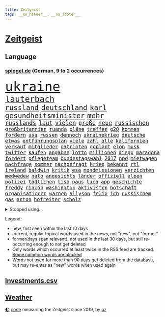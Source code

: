 ```yaml
---
title: Zeitgeist
tags: __no_header__, __no_footer__
---
```


# [Zeitgeist](https://oliz.io/zeitgeist/)

## Language

<h3><a href="https://www.spiegel.de" target="_blank">spiegel.de</a> (German, 9 to 2 occurrences)</h3>
<p style="font-family:monospace">
<span style="font-size:32pt"><a href="news_links.html#ukraine" class="current">ukraine</a></span>
<br>
<span style="font-size:20pt"><a href="news_links.html#lauterbach" class="current">lauterbach</a></span>
<br>
<span style="font-size:17pt"><a href="news_links.html#russland" class="current">russland</a></span>
<span style="font-size:17pt"><a href="news_links.html#deutschland" class="current">deutschland</a></span>
<span style="font-size:17pt"><a href="news_links.html#karl" class="current">karl</a></span>
<span style="font-size:17pt"><a href="news_links.html#gesundheitsminister" class="current">gesundheitsminister</a></span>
<span style="font-size:17pt"><a href="news_links.html#mehr" class="current">mehr</a></span>
<br>
<span style="font-size:14pt"><a href="news_links.html#russlands" class="current">russlands</a></span>
<span style="font-size:14pt"><a href="news_links.html#laut" class="current">laut</a></span>
<span style="font-size:14pt"><a href="news_links.html#vielen" class="current">vielen</a></span>
<span style="font-size:14pt"><a href="news_links.html#große" class="current">große</a></span>
<span style="font-size:14pt"><a href="news_links.html#neue" class="current">neue</a></span>
<span style="font-size:14pt"><a href="news_links.html#russischen" class="current">russischen</a></span>
<br>
<span style="font-size:12pt"><a href="news_links.html#großbritannien" class="current">großbritannien</a></span>
<span style="font-size:12pt"><a href="news_links.html#ruanda" class="current">ruanda</a></span>
<span style="font-size:12pt"><a href="news_links.html#pläne" class="current">pläne</a></span>
<span style="font-size:12pt"><a href="news_links.html#treffen" class="current">treffen</a></span>
<span style="font-size:12pt"><a href="news_links.html#g20" class="current">g20</a></span>
<span style="font-size:12pt"><a href="news_links.html#kommen" class="current">kommen</a></span>
<span style="font-size:12pt"><a href="news_links.html#fordern" class="current">fordern</a></span>
<span style="font-size:12pt"><a href="news_links.html#usa" class="current">usa</a></span>
<span style="font-size:12pt"><a href="news_links.html#russen" class="current">russen</a></span>
<span style="font-size:12pt"><a href="news_links.html#dennoch" class="current">dennoch</a></span>
<span style="font-size:12pt"><a href="news_links.html#ukrainekrieg" class="current">ukrainekrieg</a></span>
<span style="font-size:12pt"><a href="news_links.html#deutsche" class="current">deutsche</a></span>
<span style="font-size:12pt"><a href="news_links.html#etwas" class="current">etwas</a></span>
<span style="font-size:12pt"><a href="news_links.html#entführungsplan" class="new">entführungsplan</a></span>
<span style="font-size:12pt"><a href="news_links.html#viele" class="current">viele</a></span>
<span style="font-size:12pt"><a href="news_links.html#zahl" class="current">zahl</a></span>
<span style="font-size:12pt"><a href="news_links.html#alle" class="current">alle</a></span>
<span style="font-size:12pt"><a href="news_links.html#kalifornien" class="current">kalifornien</a></span>
<span style="font-size:12pt"><a href="news_links.html#verkauf" class="current">verkauf</a></span>
<span style="font-size:12pt"><a href="news_links.html#mitglieder" class="current">mitglieder</a></span>
<span style="font-size:12pt"><a href="news_links.html#patrioten" class="new">patrioten</a></span>
<span style="font-size:12pt"><a href="news_links.html#geplant" class="current">geplant</a></span>
<span style="font-size:12pt"><a href="news_links.html#elon" class="current">elon</a></span>
<span style="font-size:12pt"><a href="news_links.html#musk" class="current">musk</a></span>
<span style="font-size:12pt"><a href="news_links.html#twitter" class="current">twitter</a></span>
<span style="font-size:12pt"><a href="news_links.html#kaufen" class="current">kaufen</a></span>
<span style="font-size:12pt"><a href="news_links.html#angaben" class="current">angaben</a></span>
<span style="font-size:12pt"><a href="news_links.html#lotto" class="current">lotto</a></span>
<span style="font-size:12pt"><a href="news_links.html#millionen" class="current">millionen</a></span>
<span style="font-size:12pt"><a href="news_links.html#diego" class="current">diego</a></span>
<span style="font-size:12pt"><a href="news_links.html#maradona" class="current">maradona</a></span>
<span style="font-size:12pt"><a href="news_links.html#fordert" class="current">fordert</a></span>
<span style="font-size:12pt"><a href="news_links.html#pflegeteam" class="new">pflegeteam</a></span>
<span style="font-size:12pt"><a href="news_links.html#bundestagswahl" class="current">bundestagswahl</a></span>
<span style="font-size:12pt"><a href="news_links.html#2017" class="current">2017</a></span>
<span style="font-size:12pt"><a href="news_links.html#npd" class="new">npd</a></span>
<span style="font-size:12pt"><a href="news_links.html#mietwagen" class="new">mietwagen</a></span>
<span style="font-size:12pt"><a href="news_links.html#nachfrage" class="current">nachfrage</a></span>
<span style="font-size:12pt"><a href="news_links.html#sommer" class="current">sommer</a></span>
<span style="font-size:12pt"><a href="news_links.html#nachgefragt" class="new">nachgefragt</a></span>
<span style="font-size:12pt"><a href="news_links.html#krieg" class="current">krieg</a></span>
<span style="font-size:12pt"><a href="news_links.html#bekannt" class="current">bekannt</a></span>
<span style="font-size:12pt"><a href="news_links.html#rtl" class="current">rtl</a></span>
<span style="font-size:12pt"><a href="news_links.html#ireland" class="new">ireland</a></span>
<span style="font-size:12pt"><a href="news_links.html#baldwin" class="current">baldwin</a></span>
<span style="font-size:12pt"><a href="news_links.html#kritik" class="current">kritik</a></span>
<span style="font-size:12pt"><a href="news_links.html#esa" class="current">esa</a></span>
<span style="font-size:12pt"><a href="news_links.html#mondmissionen" class="new">mondmissionen</a></span>
<span style="font-size:12pt"><a href="news_links.html#verzichten" class="current">verzichten</a></span>
<span style="font-size:12pt"><a href="news_links.html#medwedew" class="current">medwedew</a></span>
<span style="font-size:12pt"><a href="news_links.html#nato" class="current">nato</a></span>
<span style="font-size:12pt"><a href="news_links.html#angesichts" class="current">angesichts</a></span>
<span style="font-size:12pt"><a href="news_links.html#länder" class="current">länder</a></span>
<span style="font-size:12pt"><a href="news_links.html#offiziell" class="current">offiziell</a></span>
<span style="font-size:12pt"><a href="news_links.html#alpen" class="current">alpen</a></span>
<span style="font-size:12pt"><a href="news_links.html#polizei" class="current">polizei</a></span>
<span style="font-size:12pt"><a href="news_links.html#tödlichen" class="current">tödlichen</a></span>
<span style="font-size:12pt"><a href="news_links.html#lisa" class="current">lisa</a></span>
<span style="font-size:12pt"><a href="news_links.html#paus" class="new">paus</a></span>
<span style="font-size:12pt"><a href="news_links.html#luca" class="current">luca</a></span>
<span style="font-size:12pt"><a href="news_links.html#app" class="current">app</a></span>
<span style="font-size:12pt"><a href="news_links.html#geschichte" class="current">geschichte</a></span>
<span style="font-size:12pt"><a href="news_links.html#freddy" class="new">freddy</a></span>
<span style="font-size:12pt"><a href="news_links.html#rincón" class="new">rincón</a></span>
<span style="font-size:12pt"><a href="news_links.html#washington" class="current">washington</a></span>
<span style="font-size:12pt"><a href="news_links.html#aktivisten" class="current">aktivisten</a></span>
<span style="font-size:12pt"><a href="news_links.html#botschaft" class="current">botschaft</a></span>
<span style="font-size:12pt"><a href="news_links.html#organisationen" class="current">organisationen</a></span>
<span style="font-size:12pt"><a href="news_links.html#warnen" class="current">warnen</a></span>
<span style="font-size:12pt"><a href="news_links.html#allyson" class="new">allyson</a></span>
<span style="font-size:12pt"><a href="news_links.html#felix" class="current">felix</a></span>
<span style="font-size:12pt"><a href="news_links.html#ich" class="current">ich</a></span>
<span style="font-size:12pt"><a href="news_links.html#russischem" class="current">russischem</a></span>
<span style="font-size:12pt"><a href="news_links.html#gas" class="current">gas</a></span>
<span style="font-size:12pt"><a href="news_links.html#anton" class="current">anton</a></span>
<span style="font-size:12pt"><a href="news_links.html#hofreiter" class="current">hofreiter</a></span>
<span style="font-size:12pt"><a href="news_links.html#scholz" class="current">scholz</a></span>
</p>
<details>
<summary>Stopped using...</summary>
<p class="former" style="font-size:12pt">
müssten(540) wirkte(540) beobachten(539) kita(539) scheinen(539) torjäger(539) treffer(539) anleger(538) dienst(538) israelischen(538) löhne(538) sarscov2(538) angeklagte(537) behandlung(537) bewährung(537) depressionen(537) metern(537) wirecard(537) ausgebrochen(536) enger(536) erteilt(536) geboren(536) geschäft(536) gesundheit(536) weiße(536) auskommen(535) behandelt(535) day(535) gelingt(535) ignoriert(535) schnelle(535) vergeblich(535) zweiter(535) alkohol(534) bewerber(534) coronatote(534) dominiert(534) eishockey(534) elektroauto(534) florian(534) hieß(534) kurzem(534) lohnt(534) lufthansa(534) rückt(534) stich(534) vermögen(534) anderes(533) kochen(533) schießt(533) senat(533) tom(533) verfassungsschutz(533) verstöße(533) überlegen(533) fahrzeug(532) gemeinde(532) joachim(532) namens(532) niederlagen(532) rutschen(532) schlechte(532) spätestens(532) verhandelt(532) wofür(532) zverev(532) ändert(532) 5(531) 80(531) bmw(531) breitet(531) egal(531) entgegen(531) entlässt(531) erscheinen(531) klaus(531) klimawandels(531) leichter(531) mangelt(531) preisen(531) spaniens(531) trainieren(531) you(531) zugunsten(531) zweifeln(531) badenwürttembergs(530) bestätigen(530) coronabeschränkungen(530) entwarnung(530) fenster(530) gerufen(530) investitionen(530) islamistischen(530) kritische(530) männern(530) streicht(530) super(530) bücher(529) endet(529) gespielt(529) gigantische(529) hinterher(529) jüngeren(529) roboter(529) stolz(529) 12(528) geriet(528) i(528) informieren(528) interne(528) irak(528) lager(528) mancherorts(528) oppositionelle(528) rechten(528) verdächtigt(528) wurzeln(528) wütend(528) abgeben(527) ertragen(527) figuren(527) großaufgebot(527) jedem(527) kultur(527) studieren(527) wirtschaftlichen(527) abgesetzt(526) attentat(526) weder(526) üben(526) freigestellt(525) game(525) island(525) italienischen(525) sinn(525) verein(525) wochenüberblick(525) 1500(524) 33(524) ausschuss(524) beschwerden(524) bremer(524) nordirland(524) schlicht(524) stuft(524) 96(523) dramatische(523) kehrte(523) psychische(523) querdenker(523) radikale(523) reporter(523) geschäftsführer(522) schottland(522) crash(521) feuerwehrleute(521) offenen(521) bande(520) gerechnet(520) image(520) moment(520) zigaretten(520) durchs(519) einreise(519) form(519) option(519) transporter(519) anja(518) demokratischen(518) hürden(518) olympiasieger(518) pipeline(518) verwaltungsgericht(518) überprüfen(518) ehe(517) zuversichtlich(517) abgewiesen(516) größeren(515) kevin(515) provokation(515) roger(515) sexuellen(515) text(514) todesopfer(514) konkrete(513) panik(513) sitzung(513) unterschied(513) vorteile(513) bob(512) katholische(512) marsch(512) pandemiebekämpfung(512) empfängt(511) hängt(511) küstenwache(511) aufgaben(510) kontakt(510) parallelen(510) umgeht(510) vermeintlich(509) gehörte(508) kassierte(508) chats(506) münster(506) schockiert(506) profis(504) vorgänger(504) bier(503) bürgerinnen(503) generalbundesanwalt(503) konferenz(503) psychisch(503) startete(503) spannend(501) informiert(500) praxis(500) stress(500) songs(499) fertig(496) solchen(496) benötigen(495) georg(494) künstliche(494) schmerz(494) gesundheitliche(493) thüringer(493) türen(489) athletinnen(488) erhöhung(488) gebieten(485) ursprünglich(485) erhebliche(484) nächstes(484) drohne(482) tragischen(482) ungewöhnlichen(481) 56(480) sammeln(480) suv(475) bösen(470) hitler(470) billiger(467) einfache(467) gelangen(467) größe(466) regelmäßig(466) schutzsuchende(462) zweieinhalb(458) londons(454) festgesetzt(444) heimatland(436) schlaf(435) jagt(426) geheimen(423) schiebt(421) nachbarland(420) 18jähriger(415) entsprechenden(415) fotografiert(415) vulkan(406) stören(396) herren(395) neuanfang(395) wunden(395) recherche(393) bischof(388) fängt(384) angefahren(379) konservative(374) elfjährigen(368) erteilte(361) unterschiedliche(361) coronainzidenz(357) zögern(353) greenpeace(352) beleidigte(350) scharfen(344) airline(342) notwendigen(327) trost(326) grünes(319) großkonzerne(318) begraben(316) dynamo(315) reinhard(315) beispiellose(310) sächsische(305) auszusetzen(304) impfgegner(303) vertrieben(303) tendenzen(302) psyche(301) fußballklub(299) verließ(297) kontinent(294) verschwörungsmythen(292) riesiger(291) impfskeptiker(289) finger(288) hit(288) aktionäre(287) formiert(287) geflüchtet(285) stundenlang(285) atomkraftwerk(283) delta(280) tribüne(280) fehlte(278) adac(275) sichere(275) 16000(274) britta(273) 28jähriger(272) erlag(272) flüchtet(272) versichert(272) beteuert(271) gerichtet(270) kreative(268) füllen(267) auswärtige(266) bekennt(266) einstige(265) schwangeren(265) veröffentlichung(264) ausgerückt(263) chemnitz(262) visa(260) eröffnen(258) sicherer(256) vierjährige(256) kolumnistin(255) waldbrand(253) 2007(252) brücken(252) tibet(252) eingefahren(249) gewartet(249) spende(247) einführung(246) fläche(246) lied(246) elfjähriger(244) sichtbar(244) aushalten(243) funktionär(243) operiert(243) technischen(243) bedankt(242) dominieren(242) gewürdigt(242) inszenieren(242) thiel(239) karrierecoach(238) bezieht(236) entzieht(235) füße(235) angegangen(231) erscheint(231) bauprojekte(230) freedom(230) gemischt(228) syrische(228) schuhe(225) bedrohen(221) nachspielzeit(216) autokraten(215) lina(215) lauf(214) leib(214) börsen(213) flüchtlingskrise(212) paket(212) drauf(211) nouripour(211) omid(211) rückgabe(211) hoffenheim(210) 39jähriger(208) beute(208) partien(207) galaxy(206) vielfach(206) machtübernahme(205) teslagigafactory(204) ergeht(203) rolling(202) steil(202) stones(202) tsg(202) agiert(198) abfahrt(197) illegaler(197) farce(196) 22jährige(193) mastercard(193) oper(193) umbruch(193) gesundheitsämter(192) ausreisen(191) anhörung(189) bundestagsdebatte(188) gehirn(188) krieger(188) laufzeit(188) sportstars(188) denise(187) menschliche(187) offensiv(187) lka(186) mehrwertsteuer(186) befragt(185) geladen(184) durchbrechen(182) eingefangen(181) hierzulande(181) fünftel(180) beschlagnahmen(179) südkoreas(178) unerwünschte(178) demut(177) direktor(177) tabellenspitze(176) ham(175) untätigkeit(175) bundesligatopspiel(174) hinunter(174) protestierten(174) terodde(174) aufholjagd(173) kunstwerke(173) ole(173) exportiert(172) gefeuert(172) 16jähriger(170) lava(170) verdoppeln(170) gaskrise(169) wesen(169) mischen(168) unterhaus(167) eingeführt(166) grenzgebiet(165) batman(164) mailänder(164) beruflich(163) fluglinie(163) einschüchtern(162) lindern(162) aue(161) övp(160) brandt(158) bundesligist(158) tierarten(158) todesopfern(158) deutsch(157) verwerfungen(157) erneuern(156) 1974(155) eingefroren(155) havarie(155) kroatische(155) angehoben(154) aromen(154) rangnick(154) schuldenbremse(154) importieren(153) torres(153) aufgelöst(152) verdachtsfall(152) gesprächsrunde(151) kürze(151) mauern(151) namibia(151) größtem(150) tatsächliche(150) booster(149) gap(148) anfangen(147) medizinische(147) rechtsextremer(147) zulieferer(147) verblüffend(146) wiederholten(146) exkollegen(145) komplizierter(145) reichste(145) sterne(144) verteilen(144) komplikationen(143) menschlichkeit(143) unterhändler(143) ansatz(142) südpolarmeer(142) tödlichem(142) marschiert(141) kernkraftwerk(140) sauerstoff(139) kleintransporter(138) traditionell(138) lockt(137) niedrigen(137) soziologe(137) reine(136) beschlagnahmte(135) solcher(135) tickt(135) wille(135) airbus(134) vielfältig(134) niclas(133) 77(132) geschaut(132) gletscher(132) äthiopische(132) fraktionsvorsitzende(131) lettland(131) globaler(130) weiterspielen(130) beitreten(129) modellen(129) vereinbarten(129) ausschließen(128) coronachaos(128) dunkeln(128) spiegelgespräch(128) zwischenbilanz(127) betriebsrat(126) abnehmer(125) atlanta(125) gender(124) unserem(123) tradition(122) geldregen(121) hausbesitzer(121) korridor(121) paradies(121) aufgespürt(120) johnsons(120) museen(120) unterhaltung(120) cyberangriffs(119) erliegt(119) flüchtenden(119) haag(119) tatortvote(119) winfried(119) mache(118) entsteht(117) auseinandersetzungen(116) manila(116) nagel(116) tierwohl(116) apotheken(115) karneval(115) frieren(114) harsch(114) jahresbeginn(114) martina(114) neunte(114) kinderbetreuung(113) einschränken(112) femizide(112) magnus(112) quadrat(112) quadrats(112) versorgen(112) fehlenden(111) güler(111) praktikum(111) serap(111) zertifikate(111) tvmoderatorin(110) kurdische(109) magen(109) rechtspopulistischen(109) hochwassers(108) fluglinien(107) vergabe(107) gerast(105) impfkritischen(105) maßgeblich(105) verkehrschaos(105) geckos(104) natürlich(104) siebter(104) ärztin(104) nina(103) entsenden(102) hochansteckenden(102) impfpässe(102) zeitweilig(102) texte(101) major(100) moralisch(100) untermauern(100) herrmann(99) kuleba(99) lehrt(99) angemessene(98) ezb(98) füllt(98) hässliche(98) showdown(98) wirtschaftssanktionen(98) witzig(98) behaupten(96) borrell(96) josep(96) student(96) unterirdischen(96) erobern(95) geschäften(95) miliz(95) mitgliedsländer(95) patzer(95) begegnen(93) herben(93) zemmour(93) éric(93) alina(92) auszahlen(92) ewig(92) welternährungsorganisation(92) geschildert(91) gnade(91) mittelfeld(91) weitergehende(91) klara(90) medienunternehmer(90) organisiert(90) sanitäter(90) schnellt(90) ablenkung(89) auszustellen(89) eingerichtet(89) uniklinikum(89) 71(88) aida(88) einnehmen(88) erfolgte(88) haßelmann(88) klauen(88) magull(88) 140(87) abtransport(87) geschlecht(87) weltbekannt(87) berlinspandau(86) diktatoren(86) drohte(86) jeweils(86) karrieren(86) quiz(86) wiederbeleben(86) diverse(85) flugzeugen(85) nahrung(85) sozialexperte(85) eroberung(84) hackern(84) luftangriffen(84) pur(84) sicheren(84) vorwoche(84) zeitraum(84) angehen(83) börsenaufsicht(83) optimal(83) rechtsgrundlage(83) rennstall(83) tennislegende(83) unbemannter(83) verneigt(83) ballistischen(82) gerammt(82) heftigem(82) kriegt(82) produzent(82) verpassten(82) innenraum(81) nannten(81) statistiken(81) vertiefen(81) dom(80) erkennt(80) erkrankungen(80) langjährigen(80) ausgebreitet(79) donezk(79) fliege(79) fossil(79) hinlegte(79) lyrics(79) negativrekord(79) rkipräsident(79) sibylle(79) eike(78) let(78) ställen(78) usdemokraten(78) abhalten(77) atemnot(77) autist(77) großeinsatz(77) härtesten(77) kampfeinsatz(77) maranello(77) stuhl(77) unschuldige(77) 1973(76) humanitären(76) reduzierte(76) schutzgebieten(76) bätzing(75) indiegames(75) schneefälle(75) aviv(74) chelseacoach(74) distanzieren(74) fertigung(74) himmelfahrtskommando(74) schärfsten(74) stefanie(74) südkoreaner(74) everest(73) geplatzt(73) jost(73) kobusch(73) tätowieren(73) akuter(72) ankam(72) ballistische(72) disneyfilm(72) go(72) maxim(72) meere(72) nahelegen(72) opa(72) windsor(72) ian(71) kulturellen(71) ladung(71) niedergeschossen(71) amy(70) chefstratege(70) einrichten(70) frauenrechte(70) mutigen(70) schießereien(70) singt(70) videobeweis(70) weiterreise(70) frontlinie(69) nachgeholt(69) nova(69) sperrstunde(69) städtetag(69) wandern(69) auswärtigen(68) forderten(68) großstädte(68) jahreshälfte(68) mobilisiert(68) tiktokstars(68) weitreichend(68) wild(68) abhängt(67) formel1star(67) geredet(67) inszenierung(67) krankenkassenbeiträgen(67) veränderten(67) 1947(66) atommeiler(66) bridge(66) doms(66) harbour(66) importverbot(66) kreuzfahrtschiff(66) meiler(66) entfalten(65) gesundheitsämtern(65) machtlos(64) möglichem(64) stecker(64) abgestürzte(63) antreibt(63) einzel(63) rüstung(63) steuerlich(63) verehren(63) cover(62) erhöhter(62) geläutert(62) islamabad(62) maren(62) millionenmetropole(62) spuckt(62) dämonen(61) erreichten(61) gegenkandidaten(61) hapaglloyd(61) hauptdarstellerin(61) wehrpflichtigen(61) abschuss(60) erhöhten(60) gewaschen(60) monsanto(60) gewicht(59) lokale(59) rio(59) slalom(59) stabilisieren(59) unnötig(59) 1972(58) 4400(58) angegeben(58) aufgerüstet(58) kraftwerke(58) sitzungen(58) abgezockt(57) exsowjetrepublik(57) kirill(57) schweineherz(57) wählern(57) allzeithoch(56) landschaft(56) neurowissenschaftlerin(56) pekings(56) sofortmaßnahmen(56) tirana(56) urner(56) bitterkeit(55) dahinterstecken(55) müht(55) satellitenbildern(55) speziell(55) steuerte(55) technologies(55) texanische(55) unweit(55) brent(54) direkter(54) kaderali(54) ozeane(54) stille(54) unionspolitiker(54) auffällig(53) forschungszentrum(53) uboote(53) verpflichtendes(53) ausstatten(52) buckinghampalast(52) münstertatort(52) anstrengend(51) darmbakterien(51) defizite(51) eigner(51) eingekesselt(51) militärstützpunkt(51) negativschlagzeilen(51) 58jähriger(50) akku(50) architektin(50) außenwelt(50) führungstor(50) gen(50) horror(50) neuerung(50) vierjährigen(50) gefechten(49) haustiere(49) preisschub(49) umgezogen(49) verwundete(49) winkler(49) bundesligaprofi(48) cyberattacken(48) nachkommen(48) nützt(48) pontifex(48) präsidium(48) schmelzende(48) vergab(48) ölpreise(48) 1942(47) 83jährige(47) dialogbereitschaft(47) marx(47) missbrauchsgutachten(47) südkoreanischen(47) befürworten(46) sowohl(46) büdenbender(45) lamborghini(45) routinier(45) unterbrechen(45) eingezogen(44) gelockert(44) geringe(44) gläubigen(44) philosoph(44) regierungssitz(44) verständlich(44) konfliktparteien(43) müsst(43) reichweite(43) anhaben(42) gestrandet(42) kubakrise(42) menschenrechtsaktivistin(42) seoul(42) aktienmärkte(41) anstehenden(41) cyberangriff(41) körperlichen(41) missbrauchte(41) neuregelung(41) pausen(41) raserei(41) schnellsten(41) zurückkommt(41) gewölbe(40) militärlager(40) schwelle(40) elefant(39) kurdischen(39) schnellste(39) sofortigem(39) sportdirektor(39) we(39) 87jährige(38) bewusstlose(38) e10(38) wilhelmshaven(38) ausrichter(37) derzeitige(37) herauskommt(37) mineralwasser(37) rings(37) stärkung(37) teslafabrik(37) vereine(37) 92(36) benko(36) gründlich(36) niedriger(36) unbewaffnete(36) bezwang(35) eintrag(35) lagarde(35) psychiater(35) tugendhat(35) vergleicht(35) weltordnung(35) folgten(34) russinnen(34) sinniert(34) tablet(34) anschlägen(33) aufrechterhalten(33) ignorierte(33) medaillen(33) problems(33) sorte(33) it(32) odyssee(32) patientenschützer(32) schickten(32) schuster(32) antarktisexpedition(31) erliegen(31) misslungen(31) proteinimpfstoff(31) rechtsweg(31) wütender(31) xenotransplantation(31) aufsichtsbehörde(30) baltischen(30) immunsystem(30) stillgelegt(30) generalabrechnung(29) goldmedaille(29) intellektuellen(29) nicolaus(29) zagreb(29) air(28) eisig(28) flugkörper(28) hausbau(28) laschen(28) yi(28) begeht(27) eifrig(27) erhob(27) machbar(27) begeben(26) coolness(26) drehten(26) reiht(26) verzückte(26) blumenstrauß(25) ebene(25) gesuchter(25) hysterie(25) ranger(25) schweineherztransplantation(25) balkone(24) russin(24) s8(24) sekeinsatz(24) tab(24) vorab(24) wachsenden(24) wärmepumpen(24) fußballwelt(23) pathos(23) prahlt(23) steuererleichterungen(23) travel(23) ausfiel(22) biathleten(22) delegierte(22) kammer(22) kreativität(22) neigen(22) prorussische(22) regierungstruppen(22) schlussfeier(22) senkung(22) sportgerichtshof(22) tiefgreifenderen(22) claas(21) heise(21) marschierten(21) meyerheuer(21) nervosität(21) nix(21) spiegeltvreporter(21) einsatzfähig(20) expansion(20) fernost(20) hausfrauen(20) körpergröße(20) terrorverdacht(20) vertreiben(20) waffensystem(20) üppige(20) acapulco(19) antonia(19) auswandern(19) rissen(19) selbstzweifel(19) suvfahrer(19) tennisolympiasieger(19) ökonomisch(19) anteile(18) bewerberinnen(18) finanzsanktionen(18) nrwinnenministerium(18) schumer(18) spült(18) unterbunden(18) verbrauchern(18) chilenische(17) contest(17) eurovision(17) häme(17) krebsleiden(17) salzburg(17) vorentscheid(17) arne(16) beruhigt(16) finanzmärkte(16) geklappt(16) siege(16) vorübergehenden(16) applaus(15) chemikalien(15) immunisierung(15) packen(15) pattinson(15) transgenderkindern(15) verjüngen(15) dächer(14) kanzelt(14) monarchin(14) mutige(14) selfmademilliardär(14) spdlinke(14) sperre(14) stagflation(14) tabellenletzten(14) ultra(14) überwiegt(14) erneuerbare(13) ernährung(13) forschenden(13) fußballspiel(13) impfschutz(13) kämpferisch(13) mindestalter(13) ramsan(13) schwieg(13) spezialeinheiten(13) tschetschenische(13) anzutreten(12) befruchtung(12) geschwüre(12) gesellschaftsjahr(12) premierleagueklub(12) ukrainefeldzug(12) völkerrechts(12) wehrpflicht(12) amtszeiten(11) austausch(11) fliehenden(11) olena(11) schmerzt(11)
</p>
</details>
<p>Legend:
<ul>
<li><span class="new">new</span>, first seen within the last 10 days</li>
<li><span class="current">current</span>, regular topical words used in the news, not "new", not "former"</li>
<li><span class="former">former(days span relevant)</span>, not used in the last 30 days, but still re-occurring enough to not get deleted</li>
<li>Only words which occurred at least twice in the RSS feed are tracked. <a href="language/filters.py">Some common words are blocked</a></li>
<li>Words not used for more than 90 days get deleted from the database, but may re-enter as "new" words when used again</li>
</ul>
</p>

## [Investments](investments.html)[.csv](investments.csv)

## [Weather](weather.html)

<footer>
<a href="javascript:toggleTheme()" class="nav">🌓</a>
<a href="https://github.com/ooz/zeitgeist">code</a> measuring the Zeitgeist since 2019, by <a href="https://oliz.io">oz</a>
</footer>
